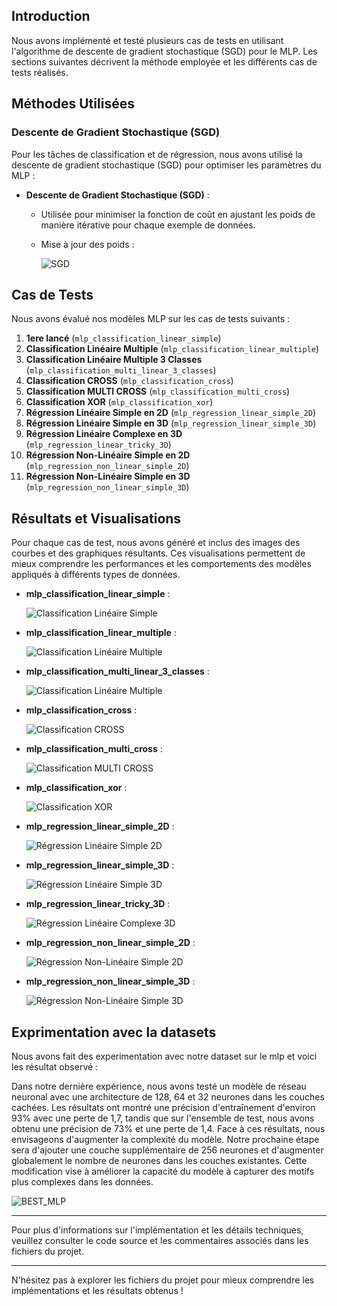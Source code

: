 ## Introduction

Nous avons implémenté et testé plusieurs cas de tests en utilisant l'algorithme de descente de gradient stochastique (SGD) pour le MLP. 
Les sections suivantes décrivent la méthode employée et les différents cas de tests réalisés.

## Méthodes Utilisées

### Descente de Gradient Stochastique (SGD)

Pour les tâches de classification et de régression, nous avons utilisé la descente de gradient stochastique (SGD) pour optimiser les paramètres du MLP :

- **Descente de Gradient Stochastique (SGD)** :
    - Utilisée pour minimiser la fonction de coût en ajustant les poids de manière itérative pour chaque exemple de données.
    - Mise à jour des poids :
  
       ![SGD](./assets/images/sgd.png)
    
## Cas de Tests

Nous avons évalué nos modèles MLP sur les cas de tests suivants :

1. **1ere lancé** (`mlp_classification_linear_simple`)
2. **Classification Linéaire Multiple** (`mlp_classification_linear_multiple`)
3. **Classification Linéaire Multiple 3 Classes** (`mlp_classification_multi_linear_3_classes`)
4. **Classification CROSS** (`mlp_classification_cross`)
5. **Classification MULTI CROSS** (`mlp_classification_multi_cross`)
6. **Classification XOR** (`mlp_classification_xor`)
7. **Régression Linéaire Simple en 2D** (`mlp_regression_linear_simple_2D`)
8. **Régression Linéaire Simple en 3D** (`mlp_regression_linear_simple_3D`)
9. **Régression Linéaire Complexe en 3D** (`mlp_regression_linear_tricky_3D`)
10. **Régression Non-Linéaire Simple en 2D** (`mlp_regression_non_linear_simple_2D`)
11. **Régression Non-Linéaire Simple en 3D** (`mlp_regression_non_linear_simple_3D`)

## Résultats et Visualisations

Pour chaque cas de test, nous avons généré et inclus des images des courbes et des graphiques résultants. Ces visualisations permettent de mieux comprendre les performances et les comportements des modèles appliqués à différents types de données.

- **mlp_classification_linear_simple** : 

     ![Classification Linéaire Simple](./assets/images/mlp_classification_linear_simple.png)


- **mlp_classification_linear_multiple** : 

     ![Classification Linéaire Multiple](./assets/images/mlp_classification_linear_multiple.png)


- **mlp_classification_multi_linear_3_classes** :

  ![Classification Linéaire Multiple](./assets/images/mlp_classification_multi_linear_3_classes.png)


- **mlp_classification_cross** : 

     ![Classification CROSS](./assets/images/mlp_classification_cros.png)


- **mlp_classification_multi_cross** :

    ![Classification MULTI CROSS](./assets/images/mlp_classification_multi_cros.png)


- **mlp_classification_xor** : 

     ![Classification XOR](./assets/images/mlp_classification_xor.png)


- **mlp_regression_linear_simple_2D** : 

     ![Régression Linéaire Simple 2D](./assets/images/mlp_regression_linear_simple_2D.png)


- **mlp_regression_linear_simple_3D** : 

     ![Régression Linéaire Simple 3D](./assets/images/mlp_regression_linear_simple_3D.png)


- **mlp_regression_linear_tricky_3D** : 

     ![Régression Linéaire Complexe 3D](./assets/images/mlp_regression_linear_tricky_3D.png)


- **mlp_regression_non_linear_simple_2D** : 

     ![Régression Non-Linéaire Simple 2D](./assets/images/mlp_regression_non_linear_simple_2D.png)


- **mlp_regression_non_linear_simple_3D** :

     ![Régression Non-Linéaire Simple 3D](./assets/images/mlp_regression_non_linear_simple_3D.png)

## Exprimentation avec la datasets

Nous avons fait des experimentation avec notre dataset sur le mlp et voici les résultat observé :

Dans notre dernière expérience, nous avons testé un modèle de réseau neuronal avec une architecture de 128, 
64 et 32 neurones dans les couches cachées. 
Les résultats ont montré une précision d'entraînement d'environ 93% avec une perte de 1,7, 
tandis que sur l'ensemble de test, nous avons obtenu une précision de 73% et une perte de 1,4.
Face à ces résultats, nous envisageons d'augmenter la complexité du modèle. Notre prochaine 
étape sera d'ajouter une couche supplémentaire de 256 neurones et d'augmenter globalement le nombre de neurones dans les couches existantes. 
Cette modification vise à améliorer la capacité du modèle à capturer des motifs plus complexes dans les données.

   ![BEST_MLP](./assets/images/best_mlp.png)

---

Pour plus d'informations sur l'implémentation et les détails techniques, veuillez consulter le code source et les commentaires associés dans les fichiers du projet.

---

N'hésitez pas à explorer les fichiers du projet pour mieux comprendre les implémentations et les résultats obtenus !
